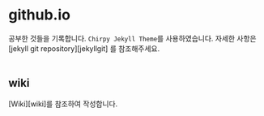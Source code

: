 # github.io
공부한 것들을 기록합니다. `Chirpy Jekyll Theme`를 사용하였습니다. 자세한 사항은 [jekyll git repository][jekyllgit] 를 참조해주세요.<br/><br/>

## wiki
[Wiki][wiki]를 참조하여 작성합니다.
